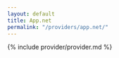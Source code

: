 ```yaml
---
layout: default
title: App.net
permalink: "/providers/app.net/"
---
```


{% include provider/provider.md %}
